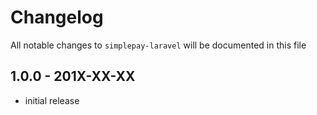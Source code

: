 # Changelog

All notable changes to `simplepay-laravel` will be documented in this file

## 1.0.0 - 201X-XX-XX

- initial release
